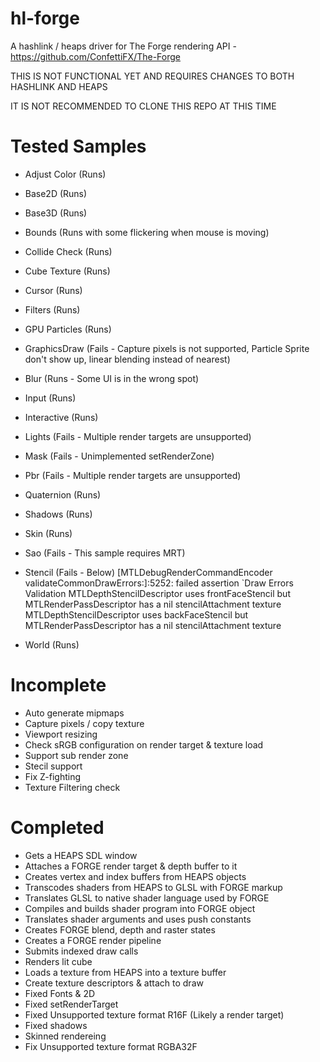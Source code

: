 # hl-forge

A hashlink / heaps driver for The Forge rendering API - https://github.com/ConfettiFX/The-Forge

THIS IS NOT FUNCTIONAL YET AND REQUIRES CHANGES TO BOTH HASHLINK AND HEAPS

IT IS NOT RECOMMENDED TO CLONE THIS REPO AT THIS TIME

Tested Samples
==============
- Adjust Color (Runs)
- Base2D (Runs)
- Base3D (Runs)
- Bounds (Runs with some flickering when mouse is moving)
- Collide Check (Runs)
- Cube Texture (Runs)
- Cursor (Runs)
- Filters (Runs)
- GPU Particles (Runs)
- GraphicsDraw (Fails - Capture pixels is not supported, Particle Sprite don't show up, linear blending instead of nearest)
- Blur (Runs - Some UI is in the wrong spot)
- Input (Runs)
- Interactive (Runs)
- Lights (Fails - Multiple render targets are unsupported)
- Mask (Fails - Unimplemented setRenderZone)
- Pbr (Fails - Multiple render targets are unsupported)
- Quaternion (Runs)
- Shadows (Runs)
- Skin (Runs)
- Sao (Fails - This sample requires MRT)
- Stencil (Fails - Below)
[MTLDebugRenderCommandEncoder validateCommonDrawErrors:]:5252: failed assertion `Draw Errors Validation
MTLDepthStencilDescriptor uses frontFaceStencil but MTLRenderPassDescriptor has a nil stencilAttachment texture
MTLDepthStencilDescriptor uses backFaceStencil but MTLRenderPassDescriptor has a nil stencilAttachment texture

- World (Runs)

Incomplete
====
- Auto generate mipmaps
- Capture pixels / copy texture
- Viewport resizing
- Check sRGB configuration on render target & texture load
- Support sub render zone
- Stecil support
- Fix Z-fighting
- Texture Filtering check

Completed
========
- Gets a HEAPS SDL window
- Attaches a FORGE render target & depth buffer to it
- Creates vertex and index buffers from HEAPS objects
- Transcodes shaders from HEAPS to GLSL with FORGE markup
- Translates GLSL to native shader language used by FORGE
- Compiles and builds shader program into FORGE object
- Translates shader arguments and uses push constants
- Creates FORGE blend, depth and raster states
- Creates a FORGE render pipeline
- Submits indexed draw calls
- Renders lit cube
- Loads a texture from HEAPS into a texture buffer
- Create texture descriptors & attach to draw
- Fixed Fonts & 2D
- Fixed setRenderTarget
- Fixed Unsupported texture format R16F (Likely a render target)
- Fixed shadows
- Skinned rendereing
- Fix Unsupported texture format RGBA32F

